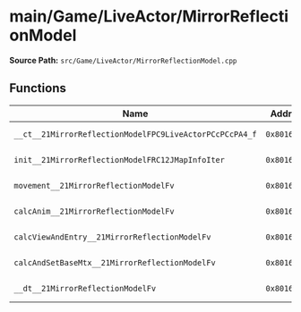 # main/Game/LiveActor/MirrorReflectionModel

**Source Path:** `src/Game/LiveActor/MirrorReflectionModel.cpp`

## Functions

| Name | Address | Match % |
|------|---------|---------|
| `__ct__21MirrorReflectionModelFPC9LiveActorPCcPCcPA4_f` | `0x801690B8` | :white_check_mark: (100.0%) |
| `init__21MirrorReflectionModelFRC12JMapInfoIter` | `0x80169188` | :white_check_mark: (100.0%) |
| `movement__21MirrorReflectionModelFv` | `0x801691D8` | :white_check_mark: (100.0%) |
| `calcAnim__21MirrorReflectionModelFv` | `0x80169294` | :white_check_mark: (100.0%) |
| `calcViewAndEntry__21MirrorReflectionModelFv` | `0x80169300` | :white_check_mark: (100.0%) |
| `calcAndSetBaseMtx__21MirrorReflectionModelFv` | `0x80169314` | :white_check_mark: (100.0%) |
| `__dt__21MirrorReflectionModelFv` | `0x80169370` | :x: (95.7%) |
